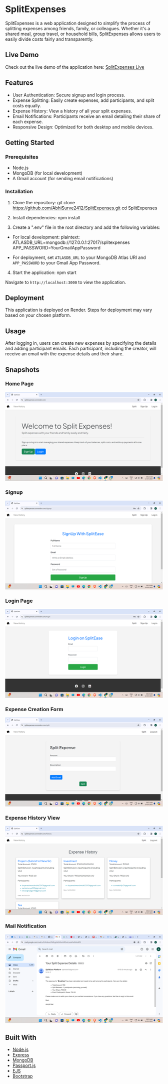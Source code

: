 # SplitExpenses

SplitExpenses is a web application designed to simplify the process of splitting expenses among friends, family, or colleagues. Whether it's a shared meal, group travel, or household bills, SplitExpenses allows users to easily divide costs fairly and transparently.

## Live Demo

Check out the live demo of the application here: [SplitExpenses Live](https://splitexpenses.onrender.com/)

## Features

- User Authentication: Secure signup and login process.
- Expense Splitting: Easily create expenses, add participants, and split costs equally.
- Expense History: View a history of all your split expenses.
- Email Notifications: Participants receive an email detailing their share of each expense.
- Responsive Design: Optimized for both desktop and mobile devices.

## Getting Started

### Prerequisites

- Node.js
- MongoDB (for local development)
- A Gmail account (for sending email notifications)

### Installation

1. Clone the repository:
git clone https://github.com/AbhiSurve2412/SplitExpenses.git
cd SplitExpenses

2. Install dependencies:
npm install

3. Create a ".env" file in the root directory and add the following variables:

- For local development:
plaintext:
ATLASDB_URL=mongodb://127.0.0.1:27017/splitexpenses
APP_PASSWORD=YourGmailAppPassword

- For deployment, set `ATLASDB_URL` to your MongoDB Atlas URI and `APP_PASSWORD` to your Gmail App Password.

4. Start the application:
npm start

Navigate to `http://localhost:3000` to view the application.

## Deployment

This application is deployed on Render. Steps for deployment may vary based on your chosen platform.

## Usage

After logging in, users can create new expenses by specifying the details and adding participant emails. Each participant, including the creator, will receive an email with the expense details and their share.

## Snapshots

### Home Page
![Home Page](screenshots/home_page.png)

### Signup
![Signup](/screenshots/signup_page.png)

### Login Page
![Login Page](/screenshots/login_page.png)

### Expense Creation Form
![Expense Split Form](/screenshots/split_form.png)

### Expense History View
![Expense History View](/screenshots/expense_history.png)

### Mail Notification
![Mail Notification](/screenshots/mail_notification.png)


## Built With

- [Node.js](https://nodejs.org/)
- [Express](https://expressjs.com/)
- [MongoDB](https://www.mongodb.com/)
- [Passport.js](http://www.passportjs.org/)
- [EJS](https://ejs.co/)
- [Bootstrap](https://getbootstrap.com/)
